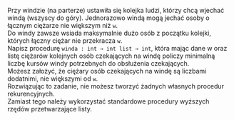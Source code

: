 Przy windzie (na parterze) ustawiła się kolejka ludzi, którzy chcą wjechać windą (wszyscy do góry). Jednorazowo windą mogą jechać osoby o łącznym ciężarze nie większym niż `w`.  
Do windy zawsze wsiada maksymalnie dużo osób z początku kolejki, których łączny ciężar nie przekracza `w`.  
Napisz procedurę `winda : int → int list → int`, która mając dane w oraz listę ciężarów kolejnych osób czekających na windę policzy minimalną liczbę kursów windy potrzebnych do obsłużenia czekających.  
Możesz założyć, że ciężary osób czekających na windę są liczbami dodatnimi, nie większymi od `w`.  
Rozwiązując to zadanie, nie możesz tworzyć żadnych własnych procedur rekurencyjnych.  
Zamiast tego należy wykorzystać standardowe procedury wyższych rzędów przetwarzające listy. 
